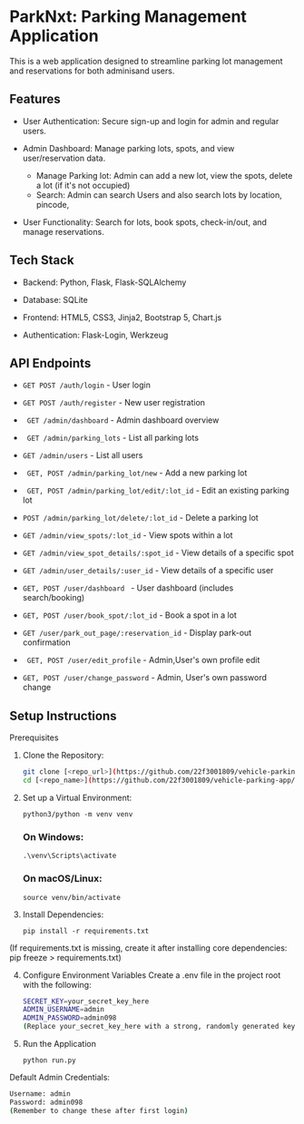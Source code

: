 # ParkNxt: Parking Management Application
This is a web application designed to streamline parking lot management and reservations for both adminisand users.

## Features
- User Authentication: Secure sign-up and login for admin and regular users.

- Admin Dashboard: Manage parking lots, spots, and view user/reservation data.
   - Manage Parking lot: Admin can add a new lot, view the spots, delete a lot (if it's not occupied)
   - Search: Admin can search Users and also search lots by location, pincode,

- User Functionality: Search for lots, book spots, check-in/out, and manage reservations.

## Tech Stack

- Backend: Python, Flask, Flask-SQLAlchemy

- Database: SQLite

- Frontend: HTML5, CSS3, Jinja2, Bootstrap 5, Chart.js

- Authentication: Flask-Login, Werkzeug

## API Endpoints
- ``GET POST /auth/login`` - User login
- ```GET POST /auth/register``` - New user registration
- ``` GET /admin/dashboard``` - Admin dashboard overview
- ``` GET /admin/parking_lots``` - List all parking lots
- ```GET /admin/users``` - List all users
- ``` GET, POST /admin/parking_lot/new``` - Add a new parking lot
- ``` GET, POST /admin/parking_lot/edit/:lot_id``` - Edit an existing parking lot
- ```POST /admin/parking_lot/delete/:lot_id```  - Delete a parking lot
- ```GET /admin/view_spots/:lot_id``` - View spots within a lot
- ```GET /admin/view_spot_details/:spot_id``` - View details of a specific spot
- ```GET /admin/user_details/:user_id``` - View details of a specific user

- ```GET, POST /user/dashboard ``` - User dashboard (includes search/booking)
-  ```GET, POST /user/book_spot/:lot_id``` - Book a spot in a lot
- ```GET /user/park_out_page/:reservation_id``` -  Display park-out confirmation

- ``` GET, POST /user/edit_profile``` - Admin,User's own profile edit
- ```GET, POST /user/change_password``` - Admin, User's own password change


## Setup Instructions


Prerequisites
1. Clone the Repository:
   ```bash
   git clone [<repo_url>](https://github.com/22f3001809/vehicle-parking-app/)
   cd [<repo_name>](https://github.com/22f3001809/vehicle-parking-app/)
   ```


2. Set up a Virtual Environment:
   
   `python3/python -m venv venv`
   
   ### On Windows:
   `.\venv\Scripts\activate`
   ### On macOS/Linux:
   `source venv/bin/activate`
   
3. Install Dependencies:
   
    `pip install -r requirements.txt`

(If requirements.txt is missing, create it after installing core dependencies: pip freeze > requirements.txt)

4. Configure Environment Variables
   Create a .env file in the project root with the following:
   
   ``` bash
   SECRET_KEY=your_secret_key_here
   ADMIN_USERNAME=admin
   ADMIN_PASSWORD=admin098
   (Replace your_secret_key_here with a strong, randomly generated key.)

6. Run the Application
   
     `python run.py`

Default Admin Credentials:
``` bash
Username: admin
Password: admin098
(Remember to change these after first login)
